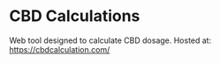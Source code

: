 # CBD Calculations

Web tool designed to calculate CBD dosage.
Hosted at: https://cbdcalculation.com/
